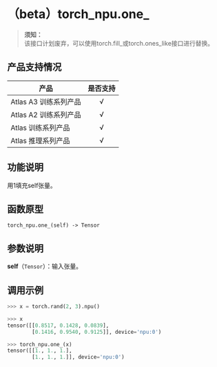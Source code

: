 # （beta）torch_npu.one_

>**须知：**<br>
>该接口计划废弃，可以使用torch.fill_或torch.ones_like接口进行替换。

## 产品支持情况

| 产品                                                         | 是否支持 |
| ------------------------------------------------------------ | :------: |
|<term>Atlas A3 训练系列产品</term>           |    √     |
|<term>Atlas A2 训练系列产品</term> | √   |
|<term>Atlas 训练系列产品</term> | √   |
|<term>Atlas 推理系列产品</term>| √   |

## 功能说明

用1填充self张量。

## 函数原型

```
torch_npu.one_(self) -> Tensor
```

## 参数说明

**self**（`Tensor`）：输入张量。

## 调用示例

```python
>>> x = torch.rand(2, 3).npu()

>>> x
tensor([[0.8517, 0.1428, 0.0839],
        [0.1416, 0.9540, 0.9125]], device='npu:0')

>>> torch_npu.one_(x)
tensor([[1., 1., 1.],
        [1., 1., 1.]], device='npu:0')
```

